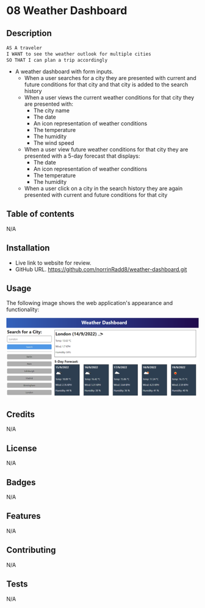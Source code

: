 # 08 Weather Dashboard

## Description
```
AS A traveler
I WANT to see the weather outlook for multiple cities
SO THAT I can plan a trip accordingly
```
* A weather dashboard with form inputs.
  * When a user searches for a city they are presented with current and future conditions for that city and that city is added to the search history
  * When a user views the current weather conditions for that city they are presented with:
    * The city name
    * The date
    * An icon representation of weather conditions
    * The temperature
    * The humidity
    * The wind speed
  * When a user view future weather conditions for that city they are presented with a 5-day forecast that displays:
    * The date
    * An icon representation of weather conditions
    * The temperature
    * The humidity
  * When a user click on a city in the search history they are again presented with current and future conditions for that city

## Table of contents

N/A

## Installation
* Live link to website for review. 
* GitHub URL. https://github.com/norrinRadd8/weather-dashboard.git

## Usage

The following image shows the web application's appearance and functionality:

![The weather app includes a search option, a list of cities, and a five-day forecast and current weather conditions for London.](./assets/images/10-server-side-apis-challenge-demo.png)
 
## Credits

N/A

## License

N/A

## Badges

N/A

## Features

N/A

## Contributing

N/A

## Tests

N/A
